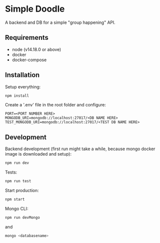 # Simple Doodle

A backend and DB for a simple "group happening" API.

## Requirements

- node (v14.18.0 or above)
- docker
- docker-compose

## Installation

Setup everything:
```bash
npm install
```

Create a '.env' file in the root folder and configure:
```
PORT=<PORT NUMBER HERE>
MONGODB_URI=mongodb://localhost:27017/<DB NAME HERE>
TEST_MONGODB_URI=mongodb://localhost:27017/<TEST DB NAME HERE>
```

## Development

Backend development (first run might take a while, because mongo docker image is downloaded and setup):
```bash
npm run dev
```

Tests:
```bash
npm run test
```

Start production:
```bash
npm start
```

Mongo CLI:
```bash
npm run devMongo
```
and
```bash
mongo <databasename>
```